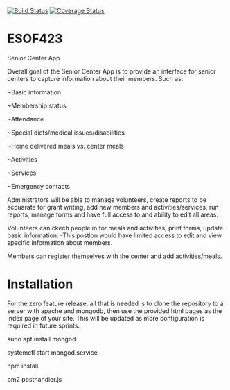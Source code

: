 [![Build Status](https://travis-ci.org/hc-barker/ESOF423.svg?branch=master)](https://travis-ci.org/hc-barker/ESOF423)
[![Coverage Status](https://coveralls.io/repos/github/hc-barker/ESOF423/badge.svg?branch=master)](https://coveralls.io/github/hc-barker/ESOF423?branch=master)

# ESOF423
Senior Center App

Overall goal of the Senior Center App is to provide an interface for senior centers to capture information about their members. Such as:

~Basic information

~Membership status

~Attendance

~Special diets/medical issues/disabilities

~Home delivered meals vs. center meals

~Activities

~Services

~Emergency contacts

Administrators will be able to manage volunteers, create reports to be accuarate for grant writing, add new members and activities/services, run reports, manage forms and have full access to and ability to edit all areas.

Volunteers can ckech people in for meals and activities, print forms, update basic information. -This postion would have limited access to edit and view specific information about members.

Members can register themselves with the center and add activities/meals.

# Installation
For the zero feature release, all that is needed is to clone the repository to a server with apache and mongodb, then use the provided html pages as the index page of your site. This will be updated as more configuration is required in future sprints. 

sudo apt install mongod

systemctl start mongod.service

npm install

pm2 posthandler.js
